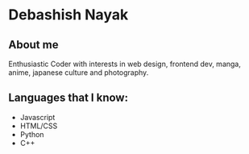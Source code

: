 # Debashish Nayak

## About me

Enthusiastic Coder with interests in web design, frontend dev, manga, anime, japanese culture and photography.

## Languages that I know:

- Javascript
- HTML/CSS
- Python
- C++
